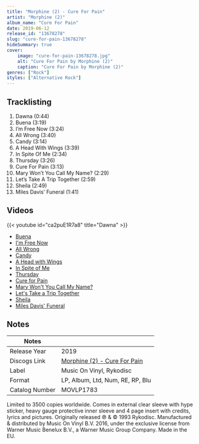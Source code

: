 ```yaml
---
title: "Morphine (2) - Cure For Pain"
artist: "Morphine (2)"
album_name: "Cure For Pain"
date: 2019-06-12
release_id: "13678278"
slug: "cure-for-pain-13678278"
hideSummary: true
cover:
    image: "cure-for-pain-13678278.jpg"
    alt: "Cure For Pain by Morphine (2)"
    caption: "Cure For Pain by Morphine (2)"
genres: ["Rock"]
styles: ["Alternative Rock"]
---
```


## Tracklisting
1. Dawna (0:44)
2. Buena (3:19)
3. I’m Free Now (3:24)
4. All Wrong (3:40)
5. Candy (3:14)
6. A Head With Wings (3:39)
7. In Spite Of Me (2:34)
8. Thursday  (3:26)
9. Cure For Pain (3:13)
10. Mary Won’t You Call My Name? (2:29)
11. Let’s Take A Trip Together (2:59)
12. Sheila (2:49)
13. Miles Davis’ Funeral (1:41)

## Videos
{{< youtube id="ca2puE1R7a8" title="Dawna" >}}
- [Buena](https://www.youtube.com/watch?v=Hr11Y1RKYR4)
- [I'm Free Now](https://www.youtube.com/watch?v=hOCMpKC5YQg)
- [All Wrong](https://www.youtube.com/watch?v=vMptvkimFMQ)
- [Candy](https://www.youtube.com/watch?v=2ewvn6YBz6E)
- [A Head with Wings](https://www.youtube.com/watch?v=JDHMQk-6spo)
- [In Spite of Me](https://www.youtube.com/watch?v=b-nFhh4LaqM)
- [Thursday](https://www.youtube.com/watch?v=BqAxQeH6Qxg)
- [Cure for Pain](https://www.youtube.com/watch?v=hK5w0_rqfvE)
- [Mary Won't You Call My Name?](https://www.youtube.com/watch?v=4TNFRGOBi24)
- [Let's Take a Trip Together](https://www.youtube.com/watch?v=vbtMxhkBKzU)
- [Sheila](https://www.youtube.com/watch?v=CNpFR4P7uZE)
- [Miles Davis' Funeral](https://www.youtube.com/watch?v=57Rd7FjC3c4)


## Notes

| Notes          |             |
| ---------------| ----------- |
| Release Year   | 2019 |
| Discogs Link   | [Morphine (2) - Cure For Pain](https://www.discogs.com/release/13678278-Morphine-Cure-For-Pain) |
| Label          | Music On Vinyl, Rykodisc |
| Format         | LP, Album, Ltd, Num, RE, RP, Blu |
| Catalog Number | MOVLP1783 |

 Limited to 3500 copies worldwide. Comes in external clear sleeve with hype sticker, heavy gauge protective inner sleeve and 4 page insert with credits, lyrics and pictures.   Originally released ℗ & © 1993 Rykodisc. Manufactured & distributed by Music On Vinyl B.V. 2016, under the exclusive license from Warner Music Benelux B.V., a Warner Music Group Company. Made in the EU.

